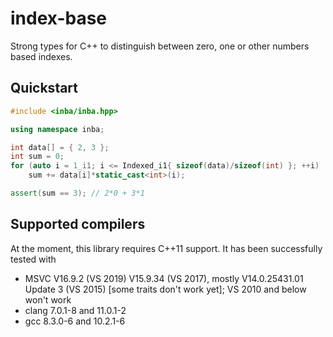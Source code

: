 # index-base

Strong types for C++ to distinguish between zero, one or other numbers based indexes.

## Quickstart

```c++
#include <inba/inba.hpp>

using namespace inba;

int data[] = { 2, 3 };
int sum = 0;
for (auto i = 1_i1; i <= Indexed_i1{ sizeof(data)/sizeof(int) }; ++i)
	sum += data[i]*static_cast<int>(i);

assert(sum == 3); // 2*0 + 3*1
```

## Supported compilers

At the moment, this library requires C++11 support.
It has been successfully tested with
* MSVC V16.9.2 (VS 2019) V15.9.34 (VS 2017), mostly V14.0.25431.01 Update 3 (VS 2015) [some traits don't work yet]; VS 2010 and below won't work
* clang 7.0.1-8 and 11.0.1-2
* gcc 8.3.0-6 and 10.2.1-6
